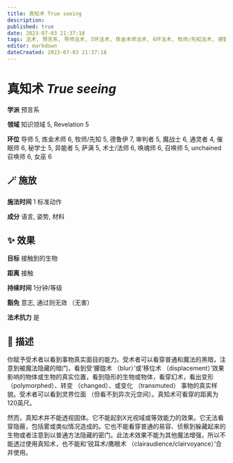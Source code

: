```yaml
---
title: 真知术 True seeing
description: 
published: true
date: 2023-07-03 21:37:18
tags: 法术, 预言系, 导师法术, 5环法术, 炼金术师法术, 6环法术, 牧师/先知法术, 德鲁伊法术, 7环法术, 审判者法术, 魔战士法术, 通灵者法术, 4环法术, 催眠师法术, 秘学士法术, 异能者法术, 萨满法术, 术士/法师法术, 唤魂师法术, 召唤师法术, unchained 召唤师法术, 女巫法术, 知识领域, Revelation
editor: markdown
dateCreated: 2023-07-03 21:37:18
---
```


# **真知术** *True seeing*

**学派** 预言系 

**领域** 知识领域 5, Revelation 5

**环位** 导师 5, 炼金术师 6, 牧师/先知 5, 德鲁伊 7, 审判者 5, 魔战士 6, 通灵者 4, 催眠师 6, 秘学士 5, 异能者 5, 萨满 5, 术士/法师 6, 唤魂师 6, 召唤师 5, unchained 召唤师 6, 女巫 6

## 🪄 施放

**施法时间** 1 标准动作

**成分** 语言, 姿势, 材料

## ✨ 效果 

**目标** 接触到的生物 

**距离** 接触  

**持续时间** 1分钟/等级 

**豁免** 意志, 通过则无效 （无害）

**法术抗力** 是

## 📖 描述

你赋予受术者以看到事物真实面目的能力。受术者可以看穿普通和魔法的黑暗，注意到被魔法隐藏的暗门，看到受‘朦胧术 （blur）’或‘移位术 （displacement）’效果影响的物体或生物的真实位置，看到隐形的生物或物体，看穿幻术，看出变形 （polymorphed）、转变 （changed）、或变化 （transmuted） 事物的真实样貌。受术者可以看到灵界位面 （但看不到异次元空间）。真知术可看穿的距离为120英尺。

然而，真知术并不能透视固体。它不能起到X光视域或等效能力的效果。它无法看穿隐蔽，包括雾或类似情况造成的。它也不能看穿普通的易容、侦察到躲藏起来的生物或者注意到以普通方法隐藏的密门。此法术效果不能为其他魔法增强，所以不能透过使用真知术，也不能和‘锐耳术/鹰眼术 （clairaudience/clairvoyance）’合并使用。
    